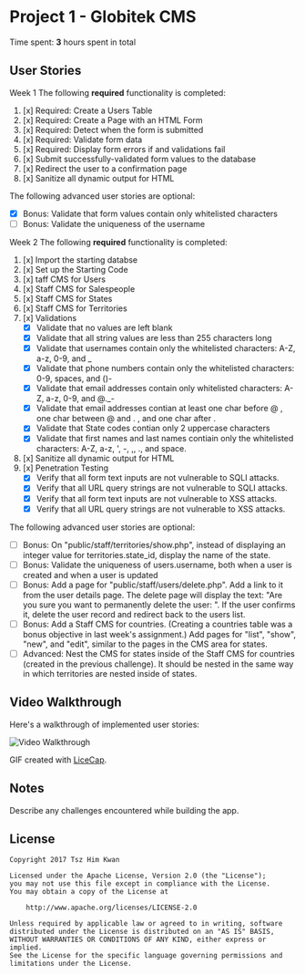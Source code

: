 # Project 1 - Globitek CMS

Time spent: **3** hours spent in total

## User Stories
Week 1
The following **required** functionality is completed:

1. [x]  Required: Create a Users Table
2. [x]  Required: Create a Page with an HTML Form
3. [x]  Required: Detect when the form is submitted
4. [x]  Required: Validate form data
5. [x]  Required: Display form errors if and validations fail
6. [x]  Submit successfully-validated form values to the database
7. [x] Redirect the user to a confirmation page
8. [x] Sanitize all dynamic output for HTML

The following advanced user stories are optional:

* [x]  Bonus: Validate that form values contain only whitelisted characters
* [ ]  Bonus: Validate the uniqueness of the username

Week 2
The following **required** functionality is completed:

1. [x]  Import the starting databse
2. [x]  Set up the Starting Code
3. [x]  taff CMS for Users
4. [x]  Staff CMS for Salespeople
5. [x]  Staff CMS for States
6. [x]  Staff CMS for Territories
7. [x]  Validations
   - [x] Validate that no values are left blank
   - [x] Validate that all string values are less than 255 characters long
   - [x] Validate that usernames contain only the whitelisted characters: A-Z, a-z, 0-9, and _
   - [x] Validate that phone numbers contain only the whitelisted characters: 0-9, spaces, and ()-
   - [x] Validate that email addresses contain only whitelisted characters: A-Z, a-z, 0-9, and @._-
   - [x] Validate that email addresses contian at least one char before @ , one char between @ and . , and one char after .
   - [x] Validate that State codes contian only 2 uppercase characters
   - [x] Validate that first names and last names contiain only the whitelisted characters: A-Z, a-z, ', -, ,, ., and space.
8. [x] Sanitize all dynamic output for HTML
9. [x] Penetration Testing
   - [x] Verify that all form text inputs are not vulnerable to SQLI attacks.
   - [x] Verify that all URL query strings are not vulnerable to SQLI attacks. 
   - [x] Verify that all form text inputs are not vulnerable to XSS attacks.
   - [x] Verify that all URL query strings are not vulnerable to XSS attacks.

The following advanced user stories are optional:

* [ ]  Bonus: On "public/staff/territories/show.php", instead of displaying an integer value for territories.state_id, display the name of the state.
* [ ]  Bonus: Validate the uniqueness of users.username, both when a user is created and when a user is updated
* [ ]  Bonus: Add a page for "public/staff/users/delete.php". Add a link to it from the user details page. The delete page will display the text: "Are you sure you want to permanently delete the user: ". If the user confirms it, delete the user record and redirect back to the users list.
* [ ]  Bonus: Add a Staff CMS for countries. (Creating a countries table was a bonus objective in last week's assignment.) Add pages for "list", "show", "new", and "edit", similar to the pages in the CMS area for states.
* [ ]  Advanced: Nest the CMS for states inside of the Staff CMS for countries (created in the previous challenge). It should be nested in the same way in which territories are nested inside of states.
## Video Walkthrough

Here's a walkthrough of implemented user stories:

<img src='http://i.imgur.com/ya4Cb7Z.gif' title='Video Walkthrough' width='' alt='Video Walkthrough' />

GIF created with [LiceCap](http://www.cockos.com/licecap/).

## Notes

Describe any challenges encountered while building the app.

## License

    Copyright 2017 Tsz Him Kwan

    Licensed under the Apache License, Version 2.0 (the "License");
    you may not use this file except in compliance with the License.
    You may obtain a copy of the License at

        http://www.apache.org/licenses/LICENSE-2.0

    Unless required by applicable law or agreed to in writing, software
    distributed under the License is distributed on an "AS IS" BASIS,
    WITHOUT WARRANTIES OR CONDITIONS OF ANY KIND, either express or implied.
    See the License for the specific language governing permissions and
    limitations under the License.
